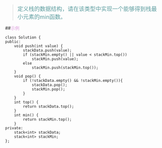 ><font size=4 color=#5F9EA0>定义栈的数据结构，请在该类型中实现一个能够得到栈最小元素的min函数。</font>


##<font color=#DDA0DD>示例</font>
```
class Solution {
public:
    void push(int value) {
		stackData.push(value);
		if (stackMin.empty() || value < stackMin.top())
			stackMin.push(value);
        else
            stackMin.push(stackMin.top());
	}
	void pop() {
		if (!stackData.empty() && !stackMin.empty()){
			stackData.pop();
			stackMin.pop();
		}
	}
	int top() {
		return stackData.top();
	}
	int min() {
		return stackMin.top();
	}
private:
	stack<int> stackData;
	stack<int> stackMin;
};
```